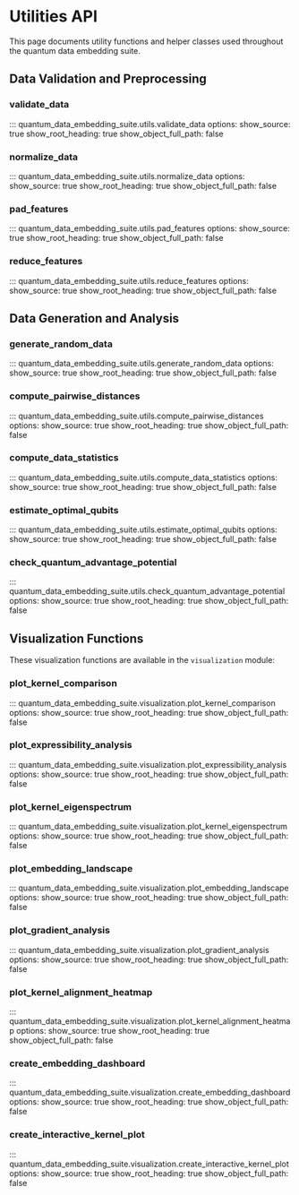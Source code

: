 # Utilities API

This page documents utility functions and helper classes used throughout the quantum data embedding suite.

## Data Validation and Preprocessing

### validate_data

::: quantum_data_embedding_suite.utils.validate_data
    options:
      show_source: true
      show_root_heading: true
      show_object_full_path: false

### normalize_data

::: quantum_data_embedding_suite.utils.normalize_data
    options:
      show_source: true
      show_root_heading: true
      show_object_full_path: false

### pad_features

::: quantum_data_embedding_suite.utils.pad_features
    options:
      show_source: true
      show_root_heading: true
      show_object_full_path: false

### reduce_features

::: quantum_data_embedding_suite.utils.reduce_features
    options:
      show_source: true
      show_root_heading: true
      show_object_full_path: false

## Data Generation and Analysis

### generate_random_data

::: quantum_data_embedding_suite.utils.generate_random_data
    options:
      show_source: true
      show_root_heading: true
      show_object_full_path: false

### compute_pairwise_distances

::: quantum_data_embedding_suite.utils.compute_pairwise_distances
    options:
      show_source: true
      show_root_heading: true
      show_object_full_path: false

### compute_data_statistics

::: quantum_data_embedding_suite.utils.compute_data_statistics
    options:
      show_source: true
      show_root_heading: true
      show_object_full_path: false

### estimate_optimal_qubits

::: quantum_data_embedding_suite.utils.estimate_optimal_qubits
    options:
      show_source: true
      show_root_heading: true
      show_object_full_path: false

### check_quantum_advantage_potential

::: quantum_data_embedding_suite.utils.check_quantum_advantage_potential
    options:
      show_source: true
      show_root_heading: true
      show_object_full_path: false

## Visualization Functions

These visualization functions are available in the `visualization` module:

### plot_kernel_comparison

::: quantum_data_embedding_suite.visualization.plot_kernel_comparison
    options:
      show_source: true
      show_root_heading: true
      show_object_full_path: false

### plot_expressibility_analysis

::: quantum_data_embedding_suite.visualization.plot_expressibility_analysis
    options:
      show_source: true
      show_root_heading: true
      show_object_full_path: false

### plot_kernel_eigenspectrum

::: quantum_data_embedding_suite.visualization.plot_kernel_eigenspectrum
    options:
      show_source: true
      show_root_heading: true
      show_object_full_path: false

### plot_embedding_landscape

::: quantum_data_embedding_suite.visualization.plot_embedding_landscape
    options:
      show_source: true
      show_root_heading: true
      show_object_full_path: false

### plot_gradient_analysis

::: quantum_data_embedding_suite.visualization.plot_gradient_analysis
    options:
      show_source: true
      show_root_heading: true
      show_object_full_path: false

### plot_kernel_alignment_heatmap

::: quantum_data_embedding_suite.visualization.plot_kernel_alignment_heatmap
    options:
      show_source: true
      show_root_heading: true
      show_object_full_path: false

### create_embedding_dashboard

::: quantum_data_embedding_suite.visualization.create_embedding_dashboard
    options:
      show_source: true
      show_root_heading: true
      show_object_full_path: false

### create_interactive_kernel_plot

::: quantum_data_embedding_suite.visualization.create_interactive_kernel_plot
    options:
      show_source: true
      show_root_heading: true
      show_object_full_path: false
